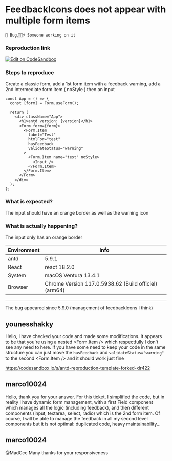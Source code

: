 # FeedbackIcons does not appear with multiple form items

`🐛 Bug`,`👷🏻‍♂️ Someone working on it`

### Reproduction link

[![Edit on CodeSandbox](https://codesandbox.io/static/img/play-codesandbox.svg)](https://codesandbox.io/s/antd-reproduction-template-forked-rv2mc2)

### Steps to reproduce

Create a classic form, add a 1st form.item with a feedback warning, add a 2nd intermediate form.item ( noStyle ) then an input

```
const App = () => {
  const [form] = Form.useForm();

  return (
    <div className="App">
      <h1>antd version: {version}</h1>
      <Form form={form}>
        <Form.Item
          label="Test"
          htmlFor="test"
          hasFeedback
          validateStatus="warning"
        >
          <Form.Item name="test" noStyle>
            <Input />
          </Form.Item>
        </Form.Item>
      </Form>
    </div>
  );
};
```

### What is expected?

The input should have an orange border as well as the warning icon

### What is actually happening?

The input only has an orange border

| Environment | Info                                                  |
| ----------- | ----------------------------------------------------- |
| antd        | 5.9.1                                                 |
| React       | react 18.2.0                                          |
| System      | macOS Ventura 13.4.1                                  |
| Browser     | Chrome Version 117.0.5938.62 (Build officiel) (arm64) |

---

The bug appeared since 5.9.0 (management of feedbackIcons I think)

<!-- generated by ant-design-issue-helper. DO NOT REMOVE -->

## younesshakky

Hello, I have checked your code and made some modifications. It appears to be that you're using a nested <Form.Item /> which respectfully I don't see any need to here. If you have some need to keep your code in the same structure you can just move the `hasFeedback` and `validateStatus="warning"` to the second <Form.Item /> and it should work just fine

https://codesandbox.io/s/antd-reproduction-template-forked-xlr422

## marco10024

Hello, thank you for your answer. For this ticket, I simplified the code, but in reality I have dynamic form management, with a first Field component which manages all the logic (including feedback), and then different components (input, textarea, select, radio) which is the 2nd form item. Of course, I will be able to manage the feedback in all my second level components but it is not optimal: duplicated code, heavy maintainability...

## marco10024

@MadCcc Many thanks for your responsiveness
